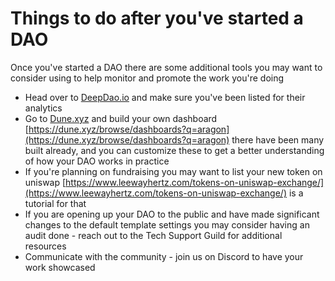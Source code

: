 # Things to do after you've started a DAO

Once you've started a DAO there are some additional tools you may want to consider using to help monitor and promote the work you're doing

* Head over to [DeepDao.io](https://deepdao.io) and make sure you've been listed for their analytics
* Go to [Dune.xyz](https://dune.xyz) and build your own dashboard [https://dune.xyz/browse/dashboards?q=aragon](https://dune.xyz/browse/dashboards?q=aragon) there have been many built already, and you can customize these to get a better understanding of how your DAO works in practice
* If you're planning on fundraising you may want to list your new token on uniswap [https://www.leewayhertz.com/tokens-on-uniswap-exchange/](https://www.leewayhertz.com/tokens-on-uniswap-exchange/) is a tutorial for that
* If you are opening up your DAO to the public and have made significant changes to the default template settings you may consider having an audit done - reach out to the Tech Support Guild for additional resources
* Communicate with the community - join us on Discord to have your work showcased
